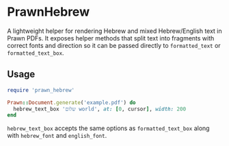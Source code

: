 # PrawnHebrew

A lightweight helper for rendering Hebrew and mixed Hebrew/English text in Prawn PDFs. It exposes helper methods that split text into fragments with correct fonts and direction so it can be passed directly to `formatted_text` or `formatted_text_box`.

## Usage

```ruby
require 'prawn_hebrew'

Prawn::Document.generate('example.pdf') do
  hebrew_text_box 'שלום world', at: [0, cursor], width: 200
end
```

`hebrew_text_box` accepts the same options as `formatted_text_box` along with `hebrew_font` and `english_font`.